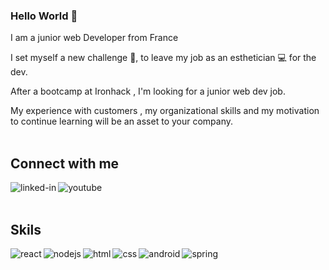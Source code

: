 ### Hello World 👋
I am a junior web Developer from France

I set myself a new challenge 💪, to leave my job as an esthetician 💻 for the dev.

After a bootcamp at Ironhack , I'm looking for a junior web dev job.

My experience with customers , my organizational skills and my motivation to continue learning will be an asset to your company.
<br>
<br>
## Connect with me
[<img align="left" alt="linked-in" src="https://img.shields.io/badge/linkedin-%230077B5.svg?&style=for-the-badge&logo=linkedin&logoColor=white" />](https://www.linkedin.com/in/mathilde-tomba/)
[<img align="left" alt="youtube" src="https://img.shields.io/badge/-YOUTUBE-red?&style=for-the-badge&logo=youtube" />](https://www.youtube.com/channel/UCVff3pLdxoxJctFWUn0dbgA)
<br>
<br>
## Skils
<img align="left" alt="react" src="https://img.shields.io/badge/react%20-%2320232a.svg?&style=for-the-badge&logo=react&logoColor=%2361DAFB" />
<img align="left" alt="nodejs" src="https://img.shields.io/badge/node.js%20-%2343853D.svg?&style=for-the-badge&logo=node.js&logoColor=white" />
<img align="left" alt="html" src="https://img.shields.io/badge/-HTML-purple?&style=for-the-badge&logo=html" />
<img align="left" alt="css" src="https://img.shields.io/badge/-CSS-blue?&style=for-the-badge&logo=css" />
<img align="left" alt="android" src="https://img.shields.io/badge/-JAVASCRIPT-yellow?&style=for-the-badge&logo=javascript&logoColor=white" />
<img align="left" alt="spring" src="https://img.shields.io/badge/-MONGODB-green?&style=for-the-badge&logo=MONGODB&logoColor=white" />
<br>
<br>
